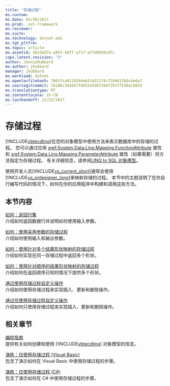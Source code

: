```yaml
---
title: "存储过程"
ms.custom: 
ms.date: 03/30/2017
ms.prod: .net-framework
ms.reviewer: 
ms.suite: 
ms.technology: dotnet-ado
ms.tgt_pltfrm: 
ms.topic: article
ms.assetid: 4d23dd7a-a85f-44ff-a717-af7d0950c0fc
caps.latest.revision: "3"
author: JennieHubbard
ms.author: jhubbard
manager: jhubbard
ms.workload: dotnet
ms.openlocfilehash: 7061fca911924de62cb522f4cf29481fb8cbeda7
ms.sourcegitcommit: 16186c34a957fdd52e5db7294f291f7530ac9d24
ms.translationtype: MT
ms.contentlocale: zh-CN
ms.lasthandoff: 12/22/2017
---
```

# <a name="stored-procedures"></a>存储过程
[!INCLUDE[vbtecdlinq](../../../../../../includes/vbtecdlinq-md.md)]在您的对象模型中使用方法来表示数据库中的存储的过程。 您可以通过应用 <xref:System.Data.Linq.Mapping.FunctionAttribute> 属性和 <xref:System.Data.Linq.Mapping.ParameterAttribute> 属性（如果需要）将方法指定为存储过程。 有关详细信息，请参阅[LINQ to SQL 对象模型](../../../../../../docs/framework/data/adonet/sql/linq/the-linq-to-sql-object-model.md)。  
  
 使用开发人员[!INCLUDE[vs_current_short](../../../../../../includes/vs-current-short-md.md)]通常会使用[!INCLUDE[vs_ordesigner_long](../../../../../../includes/vs-ordesigner-long-md.md)]来映射存储的过程。 本节中的主题说明了在你自行编写代码的情况下，如何在你的应用程序中构建和调用这些方法。  
  
## <a name="in-this-section"></a>本节内容  
 [如何：返回行集](../../../../../../docs/framework/data/adonet/sql/linq/how-to-return-rowsets.md)  
 介绍如何返回数据行并说明如何使用输入参数。  
  
 [如何：使用采用参数的存储过程](../../../../../../docs/framework/data/adonet/sql/linq/how-to-use-stored-procedures-that-take-parameters.md)  
 介绍如何使用输入和输出参数。  
  
 [如何：使用针对多个结果形状映射的存储过程](../../../../../../docs/framework/data/adonet/sql/linq/how-to-use-stored-procedures-mapped-for-multiple-result-shapes.md)  
 介绍如何实现在同一存储过程中返回多个形状。  
  
 [如何：使用针对顺序的结果形状映射的存储过程](../../../../../../docs/framework/data/adonet/sql/linq/how-to-use-stored-procedures-mapped-for-sequential-result-shapes.md)  
 介绍如何在返回顺序已知的情况下提供多个形状。  
  
 [通过使用存储过程自定义操作](../../../../../../docs/framework/data/adonet/sql/linq/customizing-operations-by-using-stored-procedures.md)  
 介绍如何使用存储过程来实现插入、更新和删除操作。  
  
 [通过仅使用存储过程自定义操作](../../../../../../docs/framework/data/adonet/sql/linq/customizing-operations-by-using-stored-procedures-exclusively.md)  
 介绍如何只使用存储过程来实现插入、更新和删除操作。  
  
## <a name="related-sections"></a>相关章节  
 [编程指南](../../../../../../docs/framework/data/adonet/sql/linq/programming-guide.md)  
 提供有关如何创建和使用 [!INCLUDE[vbtecdlinq](../../../../../../includes/vbtecdlinq-md.md)] 对象模型的信息。  
  
 [演练：仅使用存储过程 (Visual Basic)](../../../../../../docs/framework/data/adonet/sql/linq/walkthrough-using-only-stored-procedures-visual-basic.md)  
 包含了演示如何在 Visual Basic 中使用存储过程的步骤。  
  
 [演练：仅使用存储过程 (C#)](../../../../../../docs/framework/data/adonet/sql/linq/walkthrough-using-only-stored-procedures-csharp.md)  
 包含了演示如何在 C# 中使用存储过程的步骤。
